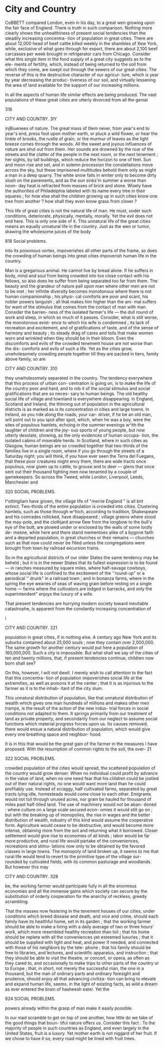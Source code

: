 # City and Country

CoBBETT compared London, even in liis day, to a great wen growing upon the fair face of England. There is truth in such comparison. Nothing more clearly shows the unhealthiness of present social tendencies than the steadily increasing concentra- tion of population in great cities. There are about 12,000 head of beef cattle killed weekly in the shambles of Xew York, while, exclusive of what goes through for export, there are about 2,100 beef carcasses per week brought in refrigerator cars from Chicago. Consider what this single item in the food supply of a great city suggests as to the ele- ments of fertility, which, instead of being returned to the soil from which they come, are swept out through the sewers of our great cities. The reverse of this is the destructive character of our agricul- ture, which is year by year decreasing the produc- tiveness of our soil, and virtually lessening the area of land available for the support of our increasing millions.

In all the aspects of human life similar effects are being produced. The vast populations of these great cities are utterly divorced from all the genial

316

CITY AND COUNTRY. 3lY

injBiuenees of nature. The great mass of tliem never, from year's end to year's end, press foot upon mother earth, or pluck a wild flower, or hear the tinkle of brooks, the rustle of grain, or the murmur of leaves as the light breeze comes through the woods. All the sweet and joyous influences of nature are shut out from them. Her sounds are drowned by the roar of the streets and the clatter of the people in the next room, or the next tenement ; her sights, by tall buildings, which reduce the horizon to one of feet. Sun and moon rise and set, and in solemn procession the constellations move across the sky, but these imprisoned multitudes behold them only as might a man in a deep quarry. The white snow falls in winter only to become dirty slush on the pavements, and as the sun sinks'in summer a worse than noon- day heat is refracted from masses of brick and stone. Wisely have the authorities of Philadelphia labeled with its name every tree in their squares ; for how else shall the children growing up in such cities know one tree from another ? how shall they even know grass from clover ?

This life of great cities is not the natural life of man. He must, under such conditions, deteriorate, physically, mentally, morally. Yet the evil does not end here. This is only one side of it. This unnatural life of the great cities means an equally unnatural life in the country. Just as the wen or tumor, drawing the wholesome juices of the body

818 Social problems.

into its poisonous vortex, impoverishes all other parts of the frame, so does the crowding of human beings into great cities impoverish human life in the country.

Man is a gregarious animal. He cannot live by bread alone. If he suffers in body, mind and soul from being crowded into too close contact with his fellows, so also does he suffer from being separated too far from them. The beauty and the grandeur of nature pall upon man where other men are not to be met ; her infinite diversity becomes monotonous where there is not human companionship ; his physi- cal comforts are poor and scant, his nobler powers languish ; all that makes him higher than the ani- mal suffers for want of the stimulus that comes from the contact of man with man. Consider the barren- ness of the isolated farmer's life — the dull round of work and sleep, in which so much of it passes. Consider, what is still worse, the monotonous exist- ence to which his wife is condemned ; its lack of recreation and excitement, and of gratifications of taste, and of the sense of harmony and beauty ; its steady drag of cares and toils that make women worn and wrinkled when tliey should be in their bloom. Even the discomforts and evils of the crowded tenement house are not worse than the dis- comforts and evils of such a life. Yet as the cities grow, unwholesomely crowding people together till they are packed in tiers, family above family, so are

CITY AND COUNTRY. 310

they unwholesomely separated in the country. The tendency everywhere that this process of urban con- centration is going on, is to make the life of the country poor and hard, and to rob it of the social stimulus and social gratifications that are so neces- sary to human beings. The old healthy social life of village and townland is everywhere disappearing. In England, Scotland and Ireland, the thinning out of population in the agricultural districts is as marked as is its concentration in cities and large towns. In Ireland, as you ride along the roads, your car- driver, if he be an old man, will point out to you spot after spot, which, when he was a boy, were the sites of populous hamlets, echoing in the summer evenings w^ith the laughter of children and the joy- ous sports of young people, but now utterly desolate, showing, as the only evidences of human occupa- tion, the isolated cabins of miserable herds. In Scotland, where in such cities as Glasgow, human beings are so crowded together that two-thirds of the families live in a single room, where if you go through the streets of a Saturday night, you will think, if you have ever seen the Terra del Fuegans, that these poor creatures might envy them, there are wide tracts once populous, now given up to cattle, to grouse and to deer — glens that once sent out their thousand fighting men now tenanted by a couple of gamekeepers. So across the Tweed, while London, Liverpool, Leeds, Manchester and

320 SOCIAL PROBLEMS.

I^ottingliam have grown, the village life of "merrie England " is all bnt extinct. Two-thirds of the entire population is crowded into cities. Clustering hamlets, such as those through w^hich, according to tradition, Shakespeare and his comrades rollicked, have disappeared ; village greens where stood the may-pole, and the clothjard arrow flew from the longbow to the bull's eye of the butt, are plowed under or enclosed by the walls of some lordly de- mesne, while here and there stand mementoes alike of a bygone faith and a departed population, in great churches or their remains — churches such as that now could never be filled unless the congregations were brought from town by railroad excursion trains.

So in the agricultural districts of our older States the same tendency may be beheld ; but it is in the newer States that its fullest expression is to be found — in ranches measured by square miles, where half-savage cowboys, whose social life is confined to the excitement of the ''round-up" or a periodical '' drunk" in a railroad town ; and in bonanza farms, where in the spring the eye wearies of seas of waving grain before resting on a single home — farms where the cultivators are lodged in barracks, and only the superintendent" enjoys the luxury of a wife.

That present tendencies are hurrying modern society toward inevitable catastrophe, is apparent from the constantly increasing concentration of

i

CITY AND COUNTRY. 321

population in great cities, if in nothing else. A century ago New York and its suburbs contained about 25,000 souls ; now they contain over 2,000,000. The same growth for another century would put here a population of 160,000,000. Such a city is impossible. But what shall we say of the cities of ten and twenty millions, that, if present tendencies continue, children now born shall see?

On this, however, I will not dwell. I merely wish to call attention to the fact that this concentra- tion of population impoverishes social life at the extremities, as well as poisons it at the center ; that it is as injurious to the farmer as it is to the inhab- itant of the city slum.

This unnatural distribution of population, like that unnatural distribution of wealth which gives one man hundreds of millions and makes other men tramps, is the result of the action of the new indus- trial forces in social conditions not adapted to them. It springs primarily from our treatment of land as private property, and secondarily from our neglect to assume social functions which material progress forces upon us. Its causes removed, there would ensue a natural distribution of population, which would give every one breathing space and neighbor- hood.

It is in this that would be the great gain of the farmer in the measures I have proposed. With the resumption of common rights to the soil, the over- 21

322 SOCIAL PROBLEMS.

crowded population of the cities would spread, the scattered population of the country would grow denser. When no individual could profit by advance in the value of land, when no one need fear that his cliildren could be jostled out of their natural rights, no one would want more land than he could profitably use. Instead of scraggy, half cultivated farms, separated by great tracts lying idle, homesteads would come close to each other. Emigrants would not toil through unused acres, nor grain be hauled for thousand of miles past half-tilled land. The use of machinery would not be aban- doned : where culture on a large scale secured econ- omies it would still go on ; but with the breaking up of monopolies, the rise in wages and the better distribution of wealth, industry of this kind would assume the cooperative form. Agriculture would cease to be destructive, and would become more intense, obtaining more from the soil and returning what it borrowed. Closer settlement would give rise to economies of all kinds ; labor would be far more productive, and rural life would partake of the conveniences, recreations and stimu- lations now only to be obtained by the favored classes in large towns. The monopoly of land broken up, it seems to me that rural life would tend to revert to the primitive type of the village sur- rounded by cultivated fields, with its common pasturage and woodlands. But however this may

CITY AND COUNTRY. 328

be, the working farmer would participate fully in all the enormous economies and all the immense gains which society can secure by the substitution of orderly cooperation for the anarchy of reckless, greedy scrambling.

That the masses now festering in the tenement houses of our cities, under conditions which breed disease and death, and vice and crime, should each family have its healthful home, set in its garden ; that the working farmer should be able to make a living with a daily average of two or three hours' work, which more resembled healthy recreation than toil ; that his home should be replete with all the conveniences yet esteemed luxuries ; that it should be supplied with light and heat, and power if needed, and connected with those of his neighbors by the tele- phone ; that his family should be free to libraries, and lectures, and scientific apparatus, and instruction ; that they should be able to visit the theatre, or concert, or opera, as often as they cared to, and occasionally to make trips to other parts of the country or to Europe ; that, in short, not merely the successful man, the one in a thousand, but the man of ordinary parts and ordinary foresight and prudence, should enjoy all that advancing civiliza- tion can bring to elevate and expand human life, seems, in the light of existing facts, as wild a dream as ever entered the brain of hasheesh eater. Yet the

824 SOCIAL PROBLEMS.

powers already within the grasp of man make it easily possible.

In our mad scramble to get on top of one another, how little do we take of the good things that boun- tiful nature offers us. Consider this fact : To the majority of people in such countries as England, and even largely in the United States, fruit is a luxury. Yet mother earth is not niggard of her fruit. If we chose to have it so, every road might be lined with fruit trees.
